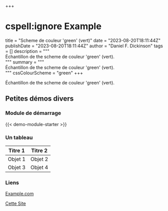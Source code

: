 +++
# cspell:ignore Example
title = "Scheme de couleur 'green' (vert)"
date = "2023-08-20T18:11:44Z"
publishDate = "2023-08-20T18:11:44Z"
author = "Daniel F. Dickinson"
tags = []
description = """\
Échantillon de the scheme de couleur 'green' (vert).\
"""
summary = """\
Échantillon de the scheme de couleur 'green' (vert).\
"""
cssColourScheme = "green"
+++

Échantillon de the scheme de couleur 'green' (vert).

## Petites démos divers

### Module de démarrage

{{< demo-module-starter >}}

### Un tableau

| Titre 1   | Titre 2   |
|-----------|-----------|
| Objet 1   | Objet 2   |
| Objet 3   | Objet 4   |

### Liens

[Example.com](https://example.com/never-visited)

[Cette Site](/)
